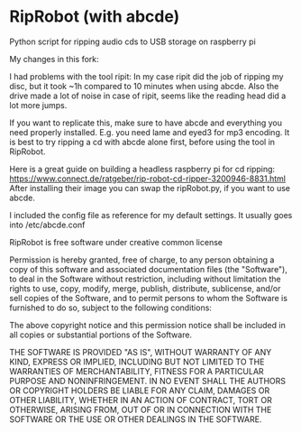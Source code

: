 # RipRobot (with abcde)
Python script for ripping audio cds to USB storage on raspberry pi

My changes in this fork:

I had problems with the tool ripit: In my case ripit did the job of ripping my disc, but it took ~1h compared to 10 minutes when using abcde. 
Also the drive made a lot of noise in case of ripit, seems like the reading head did a lot more jumps.

If you want to replicate this, make sure to have abcde and everything you need properly installed.
E.g. you need lame and eyed3 for mp3 encoding.
It is best to try ripping a cd with abcde alone first, before using the tool in RipRobot.

Here is a great guide on building a headless raspberry pi for cd ripping: https://www.connect.de/ratgeber/rip-robot-cd-ripper-3200946-8831.html
After installing their image you can swap the ripRobot.py, if you want to use abcde.

I included the config file as reference for my default settings.
It usually goes into /etc/abcde.conf

RipRobot is free software under creative common license

Permission is hereby granted, free of charge, to any person obtaining a copy of this software and associated documentation files (the "Software"), to deal in the Software without restriction, including without limitation the rights to use, copy, modify, merge, publish, distribute, sublicense, and/or sell copies of the Software, and to permit persons to whom the Software is furnished to do so, subject to the following conditions:

The above copyright notice and this permission notice shall be included in all copies or substantial portions of the Software.

THE SOFTWARE IS PROVIDED "AS IS", WITHOUT WARRANTY OF ANY KIND, EXPRESS OR IMPLIED, INCLUDING BUT NOT LIMITED TO THE WARRANTIES OF MERCHANTABILITY, FITNESS FOR A PARTICULAR PURPOSE AND NONINFRINGEMENT. IN NO EVENT SHALL THE AUTHORS OR COPYRIGHT HOLDERS BE LIABLE FOR ANY CLAIM, DAMAGES OR OTHER LIABILITY, WHETHER IN AN ACTION OF CONTRACT, TORT OR OTHERWISE, ARISING FROM, OUT OF OR IN CONNECTION WITH THE SOFTWARE OR THE USE OR OTHER DEALINGS IN THE SOFTWARE.
